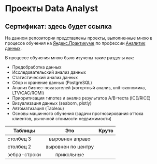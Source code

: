 # Проекты Data Analyst
Сертификат: здесь будет ссылка
---

На данном репозитории представлены проекты, выполненные мною в процессе обучения на [Яндекс.Практикуме](https://practicum.yandex.ru/) по профессии [Аналитик данных](https://practicum.yandex.ru/data-analyst/).

В процессе обучения мною было изучены такие разделы как: 
* Предобработка данных
* Исследовательский анализ данных
* Статистический анализ данных
* Сбор и хранение данных (PostgreSQL)
* Анализ бизнес-показателей (когортный анализ, unit-экономика, LTV/CAC/ROMI)
* Приоритизация гипотез и анализ результатов A/B-теста (ICE/RICE) 
* Визуализация данных (seaborn, plotly)
* Автоматизация (Tableau)
* Основы машинного обучения (задачи прогнозирования оттока клиентов, рыночной стоимости недвижимости)

| Таблицы       | Это                | Круто |
| ------------- |:------------------:| -----:|
| столбец 3     | выровнен вправо    |  |
| столбец 2     | выровнен по центру |    |
| зебра-строки  | прикольные         |    </head> |
